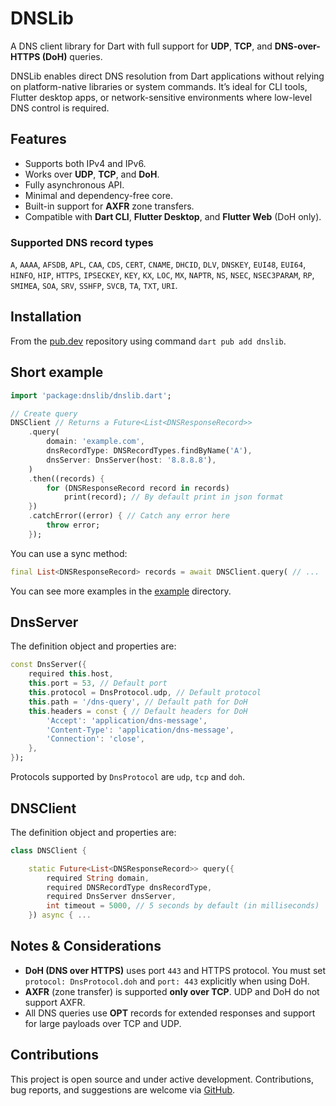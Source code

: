 # DNSLib

A DNS client library for Dart with full support for **UDP**, **TCP**, and
**DNS-over-HTTPS (DoH)** queries.

DNSLib enables direct DNS resolution from Dart applications without relying on
platform-native libraries or system commands. It’s ideal for CLI tools, Flutter
desktop apps, or network-sensitive environments where low-level DNS control is
required.


## Features

- Supports both IPv4 and IPv6.
- Works over **UDP**, **TCP**, and **DoH**.
- Fully asynchronous API.
- Minimal and dependency-free core.
- Built-in support for **AXFR** zone transfers.
- Compatible with **Dart CLI**, **Flutter Desktop**, and **Flutter Web** (DoH only).


### Supported DNS record types

`A`, `AAAA`, `AFSDB`, `APL`, `CAA`, `CDS`, `CERT`, `CNAME`, `DHCID`, `DLV`, `DNSKEY`, `EUI48`, `EUI64`, `HINFO`, `HIP`, `HTTPS`, `IPSECKEY`, `KEY`, `KX`, `LOC`, `MX`, `NAPTR`, `NS`, `NSEC`, `NSEC3PARAM`, `RP`, `SMIMEA`, `SOA`, `SRV`, `SSHFP`, `SVCB`, `TA`, `TXT`, `URI`.


## Installation

From the [pub.dev](https://pub.dev/packages/dnslib) repository using
command `dart pub add dnslib`.


## Short example

```dart
import 'package:dnslib/dnslib.dart';

// Create query
DNSClient // Returns a Future<List<DNSResponseRecord>>
    .query(
        domain: 'example.com',
        dnsRecordType: DNSRecordTypes.findByName('A'),
        dnsServer: DnsServer(host: '8.8.8.8'),
    )
    .then((records) {
        for (DNSResponseRecord record in records)
            print(record); // By default print in json format
    })
    .catchError((error) { // Catch any error here
        throw error;
    });
```

You can use a sync method:

```dart
final List<DNSResponseRecord> records = await DNSClient.query( // ...
```

You can see more examples in the [example](example/) directory.


## DnsServer

The definition object and properties are:

```dart
const DnsServer({
    required this.host,
    this.port = 53, // Default port
    this.protocol = DnsProtocol.udp, // Default protocol
    this.path = '/dns-query', // Default path for DoH
    this.headers = const { // Default headers for DoH
        'Accept': 'application/dns-message',
        'Content-Type': 'application/dns-message',
        'Connection': 'close',
    },
});
```

Protocols supported by `DnsProtocol` are `udp`, `tcp` and `doh`.


## DNSClient

The definition object and properties are:

```dart
class DNSClient {

    static Future<List<DNSResponseRecord>> query({
        required String domain,
        required DNSRecordType dnsRecordType,
        required DnsServer dnsServer,
        int timeout = 5000, // 5 seconds by default (in milliseconds)
    }) async { ...
```

## Notes & Considerations

- **DoH (DNS over HTTPS)** uses port `443` and HTTPS protocol. You must set `protocol: DnsProtocol.doh` and `port: 443` explicitly when using DoH.
- **AXFR** (zone transfer) is supported **only over TCP**. UDP and DoH do not support AXFR.
- All DNS queries use **OPT** records for extended responses and support for large payloads over TCP and UDP.


## Contributions

This project is open source and under active development. Contributions, bug
reports, and suggestions are welcome via [GitHub](https://github.com/yhojann-cl/dart-dnslib).
